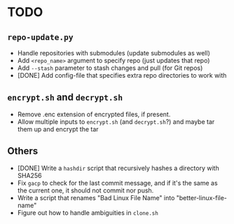 TODO
====

`repo-update.py`
----------------

 - Handle repositories with submodules (update submodules as well)
 - Add `<repo_name>` argument to specify repo (just updates that repo)
 - Add `--stash` parameter to stash changes and pull (for Git repos)
 - [DONE] Add config-file that specifies extra repo directories to work with

`encrypt.sh` and `decrypt.sh`
-----------------------------
 - Remove .enc extension of encrypted files, if present.
 - Allow multiple inputs to `encrypt.sh` (and `decrypt.sh`?) and maybe tar them up and encrypt the tar

Others
------
 + [DONE] Write a `hashdir` script that recursively hashes a directory with SHA256
 + Fix `gacp` to check for the last commit message, and if it's the same as the current one, it should not commit nor push.
 + Write a script that renames "Bad Linux File Name" into "better-linux-file-name"
 + Figure out how to handle ambiguities in `clone.sh`


